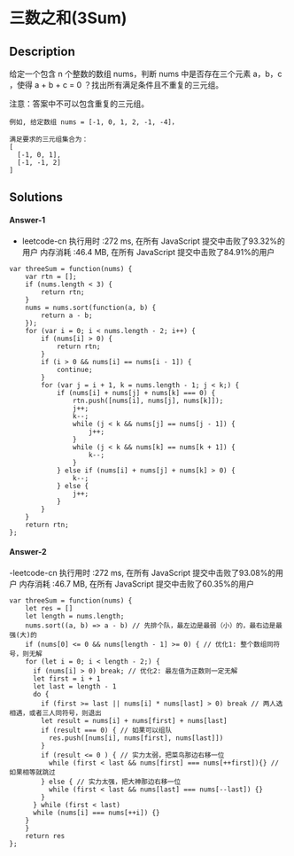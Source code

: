 # 三数之和(3Sum)

## Description

给定一个包含 n 个整数的数组 nums，判断 nums 中是否存在三个元素 a，b，c ，使得 a + b + c = 0 ？找出所有满足条件且不重复的三元组。

注意：答案中不可以包含重复的三元组。

```
例如, 给定数组 nums = [-1, 0, 1, 2, -1, -4]，

满足要求的三元组集合为：
[
  [-1, 0, 1],
  [-1, -1, 2]
]
```



## Solutions
#### Answer-1

- leetcode-cn
执行用时 :272 ms, 在所有 JavaScript 提交中击败了93.32%的用户
内存消耗 :46.4 MB, 在所有 JavaScript 提交中击败了84.91%的用户


```
var threeSum = function(nums) {
	var rtn = [];
	if (nums.length < 3) {
		return rtn;
	}
	nums = nums.sort(function(a, b) {
		return a - b;
	});
	for (var i = 0; i < nums.length - 2; i++) {
		if (nums[i] > 0) {
			return rtn;
		}
		if (i > 0 && nums[i] == nums[i - 1]) {
			continue;
		}
		for (var j = i + 1, k = nums.length - 1; j < k;) {
			if (nums[i] + nums[j] + nums[k] === 0) {
				rtn.push([nums[i], nums[j], nums[k]]);
				j++;
				k--;
				while (j < k && nums[j] == nums[j - 1]) {
					j++;
				}
				while (j < k && nums[k] == nums[k + 1]) {
					k--;
				}
			} else if (nums[i] + nums[j] + nums[k] > 0) {
				k--;
			} else {
				j++;
			}
		}
	}
	return rtn;
};
```

#### Answer-2

-leetcode-cn
执行用时 :272 ms, 在所有 JavaScript 提交中击败了93.08%的用户
内存消耗 :46.7 MB, 在所有 JavaScript 提交中击败了60.35%的用户

```
var threeSum = function(nums) {
    let res = []
    let length = nums.length;
    nums.sort((a, b) => a - b) // 先排个队，最左边是最弱（小）的，最右边是最强(大)的
    if (nums[0] <= 0 && nums[length - 1] >= 0) { // 优化1: 整个数组同符号，则无解
    for (let i = 0; i < length - 2;) {
      if (nums[i] > 0) break; // 优化2: 最左值为正数则一定无解
      let first = i + 1
      let last = length - 1
      do {
        if (first >= last || nums[i] * nums[last] > 0) break // 两人选相遇，或者三人同符号，则退出
        let result = nums[i] + nums[first] + nums[last]
        if (result === 0) { // 如果可以组队
          res.push([nums[i], nums[first], nums[last]])
        }
        if (result <= 0 ) { // 实力太弱，把菜鸟那边右移一位
          while (first < last && nums[first] === nums[++first]){} // 如果相等就跳过
        } else { // 实力太强，把大神那边右移一位
          while (first < last && nums[last] === nums[--last]) {}
        }
      } while (first < last)
      while (nums[i] === nums[++i]) {}
    }
    }
    return res
};
```
